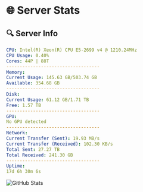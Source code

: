 # 🌐 Server Stats
## 🔍 Server Info
```yaml
CPU: Intel(R) Xeon(R) CPU E5-2699 v4 @ 1210.24MHz
CPU Usage: 0.40%
Cores: 44P | 88T
-----------------------------------
Memory:
Current Usage: 145.63 GB/503.74 GB
Available: 354.68 GB
-----------------------------------
Disk:
Current Usage: 61.12 GB/1.71 TB
Free: 1.57 TB
-----------------------------------
GPU:
No GPU detected
-----------------------------------
Network:
Current Transfer (Sent): 19.93 MB/s
Current Transfer (Received): 102.30 KB/s
Total Sent: 27.27 TB
Total Received: 241.30 GB
-----------------------------------
Uptime:
17d 6h 30m 6s
```
![GitHub Stats](https://img.shields.io/badge/Updated-2025-03-25_03:52:55-blue)
